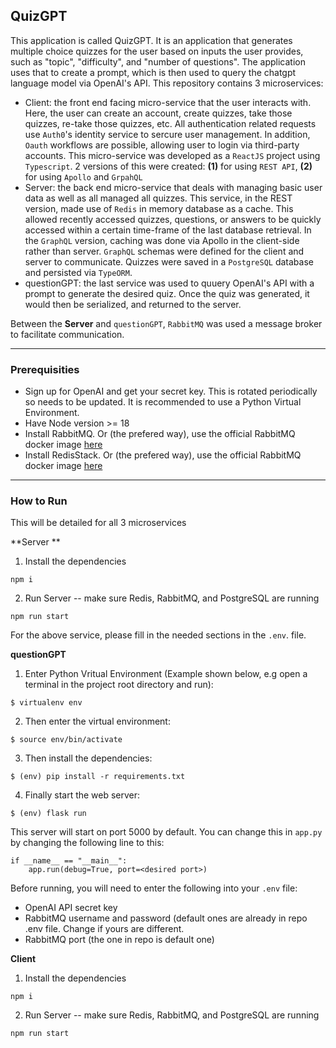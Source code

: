 ## QuizGPT

This application is called QuizGPT. It is an application that generates multiple choice quizzes for the user based on inputs the user provides, such as "topic", "difficulty", and "number of questions". The application uses that to create a prompt, which is then used to query the chatgpt language model via OpenAI's API. This repository contains 3 microservices:
* Client: the front end facing micro-service that the user interacts with. Here, the user can create an account, create quizzes, take those quizzes, re-take those quizzes, etc. All authentication related requests use `Auth0`'s identity service to sercure user management. In addition, `Oauth` workflows are possible, allowing user to login via third-party accounts. This micro-service was developed as a `ReactJS` project using `Typescript`. 2 versions of this were created: **(1)** for using `REST API`, **(2)** for using `Apollo` and `GrpahQL`
* Server: the back end micro-service that deals with managing basic user data as well as all managed all quizzes. This service, in the REST version, made use of `Redis` in memory database as a cache. This allowed recently accessed quizzes, questions, or answers to be quickly accessed within a certain time-frame of the last database retrieval. In the `GraphQL` version, caching was done via Apollo in the client-side rather than server. `GraphQL` schemas were defined for the client and server to communicate. Quizzes were saved in a `PostgreSQL` database and persisted via `TypeORM`. 
* questionGPT: the last service was used to quuery OpenAI's API with a prompt to generate the desired quiz. Once the quiz was generated, it would then be serialized, and returned to the server.

Between the **Server** and `questionGPT`, `RabbitMQ` was used a message broker to facilitate communication. 

----

### Prerequisities 
* Sign up for OpenAI and get your secret key. This is rotated periodically so needs to be updated. It is recommended to use a Python Virtual Environment.
* Have Node version >= 18
* Install RabbitMQ. Or (the prefered way), use the official RabbitMQ docker image [here](https://hub.docker.com/_/rabbitmq)
* Install RedisStack. Or (the prefered way), use the official RabbitMQ docker image [here](https://hub.docker.com/r/redis/redis-stack)

----

### How to Run 
This will be detailed for all 3 microservices 

**Server **
1. Install the dependencies
```
npm i 
```
2. Run Server -- make sure Redis, RabbitMQ, and PostgreSQL are running
```
npm run start
```

For the above service, please fill in the needed sections in the `.env`. file. 

**questionGPT**
1. Enter Python Vritual Environment (Example shown below, e.g open a terminal in the project root directory and run):
```
$ virtualenv env
```
2. Then enter the virtual environment:
```
$ source env/bin/activate
```
3. Then install the dependencies:
```
$ (env) pip install -r requirements.txt
```
4. Finally start the web server:
```
$ (env) flask run
```
This server will start on port 5000 by default. You can change this in `app.py` by changing the following line to this:
```
if __name__ == "__main__":
    app.run(debug=True, port=<desired port>)
```

Before running, you will need to enter the following into your `.env` file:
* OpenAI API secret key
* RabbitMQ username and password (default ones are already in repo .env file. Change if yours are different.
* RabbitMQ port (the one in repo is default one)

**Client**
1. Install the dependencies
```
npm i 
```
2. Run Server -- make sure Redis, RabbitMQ, and PostgreSQL are running
```
npm run start
```












